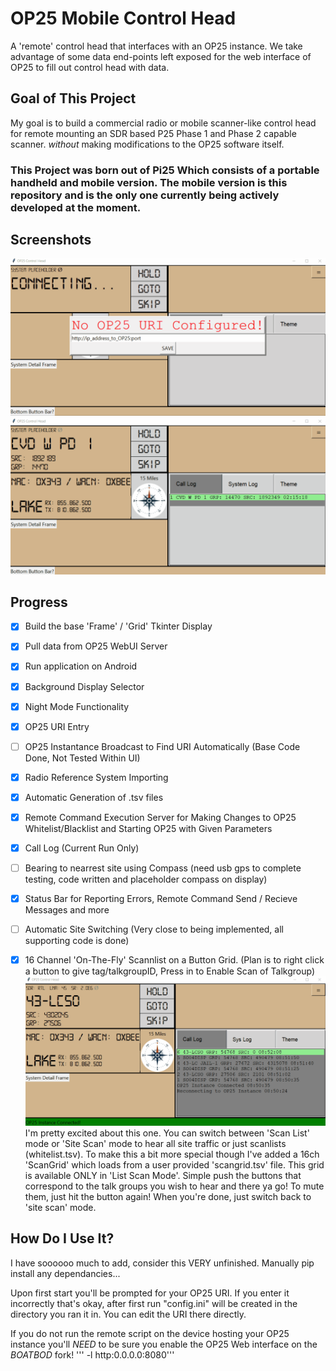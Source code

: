 # OP25 Mobile Control Head

A 'remote' control head that interfaces with an OP25 instance.
We take advantage of some data end-points left exposed for the web interface of OP25 to fill out control head with data.

## Goal of This Project

My goal is to build a commercial radio or mobile scanner-like control head for remote mounting an SDR based P25 Phase 1 and Phase 2 capable scanner.
_without_ making modifications to the OP25 software itself.

### This Project was born out of Pi25 Which consists of a portable handheld and mobile version. The mobile version is this repository and is the only one currently being actively developed at the moment.

## Screenshots

![op25mch_uri](https://github.com/KR0SIV/op25mobileControlHead/blob/main/github_images/pi25_uri.gif)
![op25mch_nightmode](https://github.com/KR0SIV/op25mobileControlHead/blob/main/github_images/Pi25_NightMode.gif)



## Progress

- [X] Build the base 'Frame' / 'Grid' Tkinter Display
- [X] Pull data from OP25 WebUI Server
- [X] Run application on Android
- [X] Background Display Selector
- [X] Night Mode Functionality
- [X] OP25 URI Entry
- [ ] OP25 Instantance Broadcast to Find URI Automatically (Base Code Done, Not Tested Within UI)
- [X] Radio Reference System Importing
- [X] Automatic Generation of .tsv files
- [X] Remote Command Execution Server for Making Changes to OP25 Whitelist/Blacklist and Starting OP25 with Given Parameters
- [X] Call Log (Current Run Only)
- [ ] Bearing to nearrest site using Compass (need usb gps to complete testing, code written and placeholder compass on display)
- [X] Status Bar for Reporting Errors, Remote Command Send / Recieve Messages and more
- [ ] Automatic Site Switching (Very close to being implemented, all supporting code is done)
- [X] 16 Channel 'On-The-Fly' Scannlist on a Button Grid. (Plan is to right click a button to give tag/talkgroupID, Press in to Enable Scan of Talkgroup) 
     ![op25mch_scanmodes](https://github.com/KR0SIV/op25mobileControlHead/blob/main/github_images/Pi25_MCH_ScanGrid_ScanMode.gif)
     I'm pretty excited about this one. You can switch between 'Scan List' mode or 'Site Scan' mode to hear all site traffic or just scanlists (whitelist.tsv). To make this a bit more special though I've added a 16ch 'ScanGrid' which loads from a user provided 'scangrid.tsv' file. This grid is available ONLY in 'List Scan Mode'. Simple push the buttons that correspond to the talk groups you wish to hear and there ya go! To mute them, just hit the button again!
When you're done, just switch back to 'site scan' mode.
     

## How Do I Use It?

I have soooooo much to add, consider this VERY unfinished.
Manually pip install any dependancies...

Upon first start you'll be prompted for your OP25 URI.
If you enter it incorrectly that's okay, after first run "config.ini" will be created in the directory you ran it in.
You can edit the URI there directly.

If you do not run the remote script on the device hosting your OP25 instance you'll _NEED_ to be sure you enable the OP25 Web interface on the _BOATBOD_ fork!
''' -l http:0.0.0.0:8080'''
